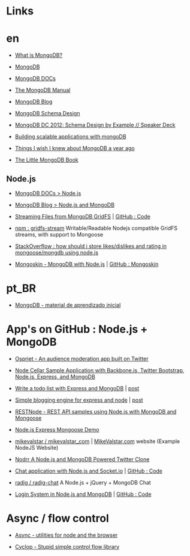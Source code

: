 Links
===========

# en

* [What is MongoDB?](http://www.10gen.com/what-is-mongodb)

* [MongoDB](http://www.mongodb.org/)

* [MongoDB DOCs](http://www.mongodb.org/display/DOCS/Home)

* [The MongoDB Manual](http://docs.mongodb.org/manual/)

* [MongoDB Blog](http://blog.mongodb.org/)

* [MongoDB Schema Design](http://www.slideshare.net/kbanker/mongodb-schema-design)

* [MongoDB DC 2012: Schema Design by Example // Speaker Deck](https://speakerdeck.com/mongodb/mongodb-dc-2012-schema-design-by-example)

* [Building scalable applications with mongoDB ](http://lanyrd.com/2012/jazoon/swkpc/)

* [Things I wish I knew about MongoDB a year ago](http://snmaynard.com/2012/10/17/things-i-wish-i-knew-about-mongodb-a-year-ago/)

* [The Little MongoDB Book](http://openmymind.net/2011/3/28/The-Little-MongoDB-Book/)

## Node.js

* [MongoDB DOCs > Node.js](http://www.mongodb.org/display/DOCS/node.JS)

* [MongoDB Blog > Node.js and MongoDB](http://blog.mongodb.org/post/812003773/node-js-and-mongodb)

* [Streaming Files from MongoDB GridFS](http://blog.james-carr.org/2012/01/09/streaming-files-from-mongodb-gridfs/) | [GitHub : Code](https://github.com/jamescarr/nodejs-mongodb-streaming)

* [npm : gridfs-stream](https://npmjs.org/package/gridfs-stream) Writable/Readable Nodejs compatible GridFS streams, with support to Mongoose 

* [StackOverflow : how should i store likes/dislikes and rating in mongoose/mongdb using node.js](http://stackoverflow.com/questions/12994594/how-should-i-store-likes-dislikes-and-rating-in-mongoose-mongdb-using-node-js)

* [Mongoskin - MongoDB with Node.js](http://www.hacksparrow.com/mongodb-with-node-js.html) | [GitHub : Mongoskin](https://github.com/kissjs/node-mongoskin)

# pt_BR

* [MongoDB - material de aprendizado inicial](http://mongly.com/)

# App's on GitHub : Node.js + MongoDB

* [Ospriet - An audience moderation app built on Twitter](http://twitter.github.com/ospriet/)

* [Node Cellar Sample Application with Backbone.js, Twitter Bootstrap, Node.js, Express, and MongoDB](https://github.com/ccoenraets/nodecellar)

* [Write a todo list with Express and MongoDB](https://github.com/dreamerslab/express-todo-example/) | [post](http://dreamerslab.com/blog/en/write-a-todo-list-with-express-and-mongodb/)

* [Simple blogging engine for express and node](https://github.com/carlmw/express-blog) | [post](http://sweetnr.com/post/blogging-with-nodejs-express-and-mongodb)

* [RESTNode - REST API samples using Node.js with MongoDB and Mongoose](https://github.com/shijuvar/RESTNode)

* [Node.js Express Mongoose Demo](https://github.com/madhums/nodejs-express-mongoose-demo)

* [mikevalstar / mikevalstar_com](https://github.com/mikevalstar/mikevalstar_com) | [MikeValstar.com](http://mikevalstar.com/) website (Example NodeJS Website)

* [Nodrr A Node.js and MongoDB Powered Twitter Clone](https://github.com/tglines/nodrr)

* [Chat application with Node.js and Socket.io](http://erickrdch.com/2012/05/chat-application-with-node-js-and-socket-io.html) | [GitHub : Code](https://github.com/erickrdch/demo-chat)

* [radig / radig-chat](https://github.com/radig/radig-chat) A Node.js + jQuery + MongoDB Chat

* [Login System in Node.js and MongoDB](http://www.quietless.com/kitchen/building-a-login-system-in-node-js-and-mongodb/) | [GitHub : Code](https://github.com/braitsch/node-login)

# Async / flow control

* [Async - utilities for node and the browser](https://github.com/caolan/async)

* [Cyclop - Stupid simple control flow library](https://github.com/vesln/cyclop)

